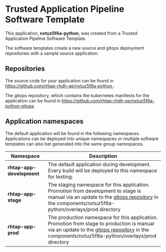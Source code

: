 # Trusted Application Pipeline Software Template

This application, **nxtuz5f6a-python**, was created from a Trusted Application Pipeline Software Template.

The software templates create a new source and gitops deployment repositories with a sample source application. 

## Repositories

The source code for your application can be found in [https://github.com/rhtap-rhdh-qe/nxtuz5f6a-python ](https://github.com/rhtap-rhdh-qe/nxtuz5f6a-python ).
 
The gitops repository, which contains the kubernetes manifests for the application can be found in 
[https://github.com/rhtap-rhdh-qe/nxtuz5f6a-python-gitops ](https://github.com/rhtap-rhdh-qe/nxtuz5f6a-python-gitops ) 

## Application namespaces 

The default application will be found in the following namespaces. Applications can be deployed into unique namespaces or multiple software templates can also bet generated into the same group namespaces.  

|  Namespace   |  Description   |  
| -------- | -------- |   
| **rhtap-app-development** | The default application during development. Every build will be deployed to this namespace for testing. | 
| **rhtap-app-stage** | The staging namespace for this application. Promotion from development to stage is manual via an update to the [gitops repository](https://github.com/rhtap-rhdh-qe/nxtuz5f6a-python-gitops ) in the components/nxtuz5f6a-python/overlays/prod directory |  
| **rhtap-app-prod** | The production namespace for this application. Promotion from stage to production is manual via an update to the [gitops repository](https://github.com/rhtap-rhdh-qe/nxtuz5f6a-python-gitops ) in the components/nxtuz5f6a-python/overlays/prod directory | 